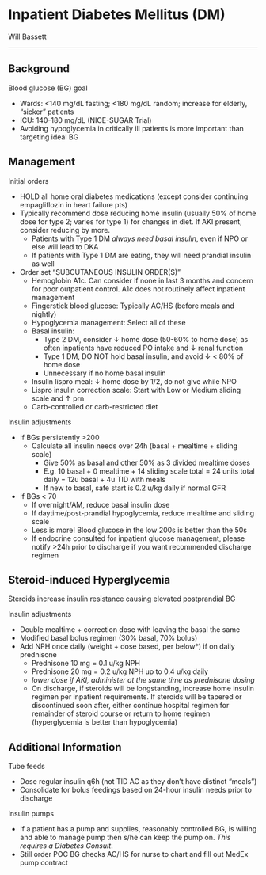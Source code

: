 # Inpatient Diabetes Mellitus (DM) 

Will Bassett

---

## Background

Blood glucose (BG) goal

- Wards: <140 mg/dL fasting; <180 mg/dL random; increase for elderly, “sicker” patients
- ICU: 140-180 mg/dL (NICE-SUGAR Trial)
- Avoiding hypoglycemia in critically ill patients is more important than targeting ideal BG

## Management

Initial orders

- HOLD all home oral diabetes medications (except consider continuing empagliflozin in heart failure pts)
- Typically recommend dose reducing home insulin (usually 50% of home dose for type 2; varies for type 1) for changes in diet. If AKI present, consider reducing by more.
  - Patients with Type 1 DM *always need basal insulin*, even if NPO or else will lead to DKA
  - If patients with Type 1 DM are eating, they will need prandial insulin as well 
- Order set “SUBCUTANEOUS INSULIN ORDER(S)”
  - Hemoglobin A1c. Can consider if none in last 3 months and concern for poor outpatient control. A1c does not routinely affect inpatient management
  - Fingerstick blood glucose: Typically AC/HS (before meals and nightly)
  - Hypoglycemia management: Select all of these
  - Basal insulin:
    - Type 2 DM, consider ↓ home dose (50-60% to home dose) as often inpatients have reduced PO intake and ↓ renal function
    - Type 1 DM, DO NOT hold basal insulin, and avoid ↓ < 80% of home dose
    - Unnecessary if no home basal insulin
  - Insulin lispro meal: ↓ home dose by 1/2, do not give while NPO
  - Lispro insulin correction scale: Start with Low or Medium sliding scale and ↑ prn
  - Carb-controlled or carb-restricted diet

Insulin adjustments

- If BGs persistently >200
  - Calculate all insulin needs over 24h (basal + mealtime + sliding scale)
    - Give 50% as basal and other 50% as 3 divided mealtime doses
    - E.g. 10 basal + 0 mealtime + 14 sliding scale total = 24 units total daily = 12u basal + 4u TID with meals
    - If new to basal, safe start is 0.2 u/kg daily if normal GFR
- If BGs < 70
  - If overnight/AM, reduce basal insulin dose
  - If daytime/post-prandial hypoglycemia, reduce mealtime and sliding scale
  - Less is more! Blood glucose in the low 200s is better than the 50s
  - If endocrine consulted for inpatient glucose management, please notify >24h prior to discharge if you want recommended discharge regimen

## Steroid-induced Hyperglycemia

Steroids increase insulin resistance causing elevated postprandial BG

Insulin adjustments
- Double mealtime + correction dose with leaving the basal the same
- Modified basal bolus regimen (30% basal, 70% bolus)
- Add NPH once daily (weight + dose based, per below*) if on daily prednisone
  - Prednisone 10 mg = 0.1 u/kg NPH
  - Prednisone 20 mg = 0.2 u/kg NPH up to 0.4 u/kg daily
  - *lower dose if AKI, administer at the same time as prednisone dosing*
  - On discharge, if steroids will be longstanding, increase home insulin regimen per inpatient requirements. If steroids will be tapered or discontinued soon after, either continue hospital regimen for remainder of steroid course or return to home regimen (hyperglycemia is better than hypoglycemia)

## Additional Information

Tube feeds

- Dose regular insulin q6h (not TID AC as they don’t have distinct “meals”)
- Consolidate for bolus feedings based on 24-hour insulin needs prior to discharge

Insulin pumps

- If a patient has a pump and supplies, reasonably controlled BG, is willing and able to manage pump then s/he can keep the pump on. *This requires a Diabetes Consult*.
- Still order POC BG checks AC/HS for nurse to chart and fill out MedEx pump contract
